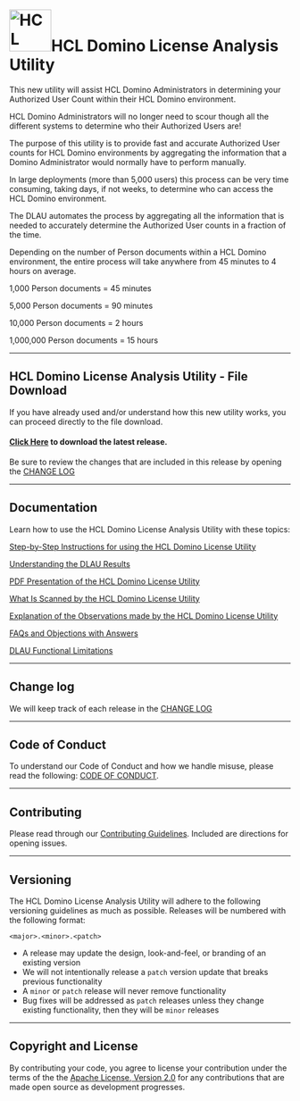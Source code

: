 <h1><img src="https://www.hcltechsw.com/wps/wcm/connect/30a9835c-7d44-4b53-8302-9357b6e41b65/HCL+Domino_Color_Icon_300.png?MOD=AJPERES&CACHEID=ROOTWORKSPACE-30a9835c-7d44-4b53-8302-9357b6e41b65-o8PYNwY" alt="HCL Domino" width="75px;">HCL Domino License Analysis Utility</h1>

This new utility will assist HCL Domino Administrators in determining your Authorized User Count within their HCL Domino environment.

HCL Domino Administrators will no longer need to scour though all the different systems to determine who their Authorized Users are!

The purpose of this utility is to provide fast and accurate Authorized User counts for HCL Domino environments by aggregating the information that a Domino Administrator would normally have to perform manually.

In large deployments (more than 5,000 users) this process can be very time consuming, taking days, if not weeks, to determine who can access the HCL Domino environment.

The DLAU automates the process by aggregating all the information that is needed to accurately determine the Authorized User counts in a fraction of the time.

Depending on the number of Person documents within a HCL Domino environment, the entire process will take anywhere from 45 minutes to 4 hours on average.

1,000 Person documents = 45 minutes

5,000 Person documents = 90 minutes

10,000 Person documents = 2 hours

1,000,000 Person documents = 15 hours

___
## HCL Domino License Analysis Utility - File Download
If you have already used and/or understand how this new utility works, you can proceed directly to the file download.

#### [Click Here](https://github.com/HCL-TECH-SOFTWARE/domino-license-analysis-utility-DLAU/raw/main/DLAU%20download/licenseanalysis_V1.0.09.nsf) to download the latest release.

Be sure to review the changes that are included in this release by opening the [CHANGE LOG](https://github.com/HCL-TECH-SOFTWARE/domino-license-analysis-utility-DLAU/blob/main/DLAU%20download/CHANGELOG.md)

___
## Documentation

Learn how to use the HCL Domino License Analysis Utility with these topics:

[Step-by-Step Instructions for using the HCL Domino License Utility](https://github.com/HCL-TECH-SOFTWARE/domino-license-analysis-utility-DLAU/blob/main/Documentation/Instructions.md)

[Understanding the DLAU Results](https://github.com/HCL-TECH-SOFTWARE/domino-license-analysis-utility-DLAU/blob/main/Documentation/Understanding%20the%20Results.md)

[PDF Presentation of the HCL Domino License Utility](https://github.com/HCL-TECH-SOFTWARE/domino-license-analysis-utility-DLAU/blob/main/Documentation/HCL%20Domino%20License%20Analysis%20Utility%20-%20What%20Is%20It.pdf)

[What Is Scanned by the HCL Domino License Utility](https://github.com/HCL-TECH-SOFTWARE/domino-license-analysis-utility-DLAU/blob/main/Documentation/FAQs%20and%20Objections%20with%20Answers.md)

[Explanation of the Observations made by the HCL Domino License Utility](https://github.com/HCL-TECH-SOFTWARE/domino-license-analysis-utility-DLAU/blob/main/Documentation/Observations%20Explained.md)

[FAQs and Objections with Answers](https://github.com/HCL-TECH-SOFTWARE/domino-license-analysis-utility-DLAU/blob/main/Documentation/FAQs%20and%20Objections%20with%20Answers.md)

[DLAU Functional Limitations](https://github.com/HCL-TECH-SOFTWARE/domino-license-analysis-utility-DLAU/blob/main/Documentation/Limitations.md)

___
## Change log

We will keep track of each release in the [CHANGE LOG](https://github.com/HCL-TECH-SOFTWARE/domino-license-analysis-utility-DLAU/blob/main/DLAU%20download/CHANGELOG.md)

___
## Code of Conduct

To understand our Code of Conduct and how we handle misuse, please read the following:
[CODE OF CONDUCT](https://github.com/HCL-TECH-SOFTWARE/domino-license-analysis-utility-DLAU/blob/main/CODE_OF_CONDUCT.md).

___
## Contributing

Please read through our [Contributing Guidelines](https://github.com/HCL-TECH-SOFTWARE/domino-license-analysis-utility-DLAU/blob/main/Documentation/CONTRIBUTING.md).  Included are directions for opening issues.

___
## Versioning

The HCL Domino License Analysis Utility will adhere to the following versioning guidelines as much as possible. Releases will be numbered with the following format:

`<major>.<minor>.<patch>`

* A release may update the design, look-and-feel, or branding of an existing version
* We will not intentionally release a `patch` version update that breaks previous functionality
* A `minor` or `patch` release will never remove functionality
* Bug fixes will be addressed as `patch` releases unless they change existing functionality, then they will be `minor` releases

___
## Copyright and License
By contributing your code, you agree to license your contribution under the terms of the the [Apache License, Version 2.0](https://www.apache.org/licenses/LICENSE-2.0) for any contributions that are made open source as development progresses.
